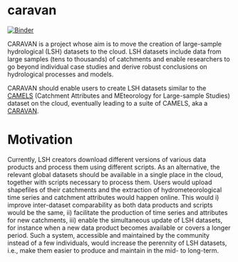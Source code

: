 # caravan

[![Binder](https://binder.pangeo.io/badge_logo.svg)](https://binder.pangeo.io/v2/gh/naddor/caravan/master)

CARAVAN is a project whose aim is to move the creation of large-sample hydrological (LSH) datasets to the cloud. LSH datasets include data from large samples (tens to thousands) of catchments and enable researchers to go beyond individual case studies and derive robust conclusions on hydrological processes and models. 

CARAVAN should enable users to create LSH datasets similar to the [CAMELS](https://ncar.github.io/hydrology/datasets/CAMELS_timeseries) (Catchment Attributes and MEteorology for Large-sample Studies) dataset on the cloud, eventually leading to a suite of CAMELS, aka a [CARAVAN](https://en.wikipedia.org/wiki/Camel_train).

# Motivation

Currently, LSH creators download different versions of various data products and process them using different scripts. As an alternative, the relevant global datasets should be available in a single place in the cloud, together with scripts necessary to process them. Users would upload shapefiles of their catchments and the extraction of hydrometeorological time series and catchment attributes would happen online. This would i) improve inter-dataset comparability as both data products and scripts would be the same, ii) facilitate the production of time series and attributes for new catchments, iii) enable the simultaneous update of LSH datasets, for instance when a new data product becomes available or covers a longer period. Such a system, accessible and maintained by the community instead of a few individuals, would increase the perennity of LSH datasets, i.e., make them easier to produce and maintain in the mid- to long-term.
